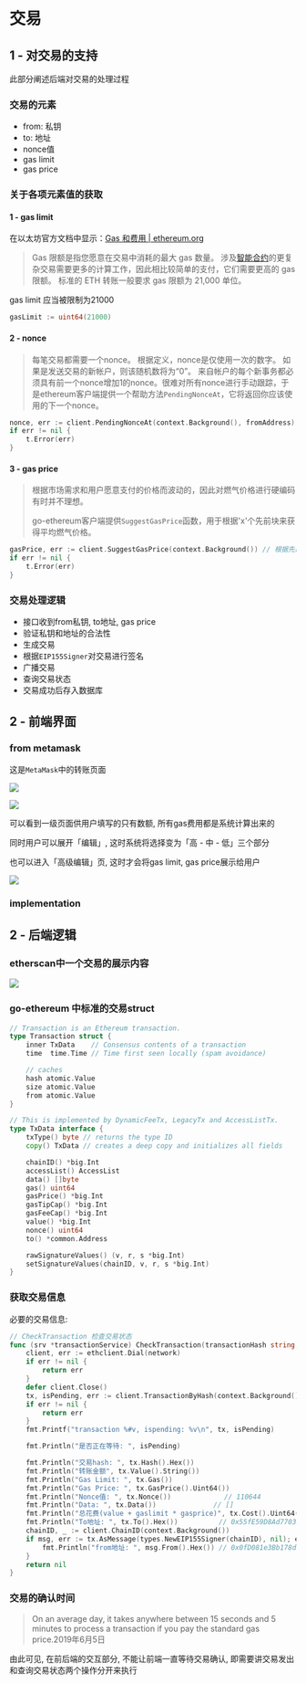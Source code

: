 # 交易

## 1 - 对交易的支持

此部分阐述后端对交易的处理过程

### 交易的元素

- from: 私钥
- to: 地址
- nonce值
- gas limit
- gas price

### 关于各项元素值的获取

#### 1 - gas limit

在以太坊官方文档中显示：[Gas 和费用 | ethereum.org](https://ethereum.org/zh/developers/docs/gas/)

> Gas 限额是指您愿意在交易中消耗的最大 gas 数量。 涉及[智能合约](https://ethereum.org/zh/developers/docs/smart-contracts/)的更复杂交易需要更多的计算工作，因此相比较简单的支付，它们需要更高的 gas 限额。 标准的 ETH 转账一般要求 gas 限额为 21,000 单位。

gas limit 应当被限制为21000

```go
gasLimit := uint64(21000)
```

#### 2 - nonce

> 每笔交易都需要一个nonce。 根据定义，nonce是仅使用一次的数字。 如果是发送交易的新帐户，则该随机数将为“0”。 来自帐户的每个新事务都必须具有前一个nonce增加1的nonce。很难对所有nonce进行手动跟踪，于是ethereum客户端提供一个帮助方法`PendingNonceAt`，它将返回你应该使用的下一个nonce。

```go
nonce, err := client.PendingNonceAt(context.Background(), fromAddress)
if err != nil {
    t.Error(err)
}
```

#### 3 - gas price

> 根据市场需求和用户愿意支付的价格而波动的，因此对燃气价格进行硬编码有时并不理想。
>
> go-ethereum客户端提供`SuggestGasPrice`函数，用于根据'x'个先前块来获得平均燃气价格。

```go
gasPrice, err := client.SuggestGasPrice(context.Background()) // 根据先前区块获取建议的gas值
if err != nil {
    t.Error(err)
}
```

### 交易处理逻辑

- 接口收到from私钥, to地址, gas price
- 验证私钥和地址的合法性
- 生成交易
- 根据`EIP155Signer`对交易进行签名
- 广播交易
- 查询交易状态
- 交易成功后存入数据库

## 2 - 前端界面

### from metamask

这是`MetaMask`中的转账页面

![](https://youpai.roccoshi.top/img/202203171615542.png)

![](https://youpai.roccoshi.top/img/202203171614227.png)

可以看到一级页面供用户填写的只有数额, 所有gas费用都是系统计算出来的

同时用户可以展开「编辑」, 这时系统将选择变为「高 - 中 - 低」三个部分

也可以进入「高级编辑」页, 这时才会将gas limit, gas price展示给用户

![](https://youpai.roccoshi.top/img/202203171618115.png)

### implementation

## 2 - 后端逻辑

### etherscan中一个交易的展示内容

![](https://youpai.roccoshi.top/img/202203180129344.png)

### go-ethereum 中标准的交易struct

```go
// Transaction is an Ethereum transaction.
type Transaction struct {
	inner TxData    // Consensus contents of a transaction
	time  time.Time // Time first seen locally (spam avoidance)

	// caches
	hash atomic.Value
	size atomic.Value
	from atomic.Value
}

// This is implemented by DynamicFeeTx, LegacyTx and AccessListTx.
type TxData interface {
	txType() byte // returns the type ID
	copy() TxData // creates a deep copy and initializes all fields

	chainID() *big.Int
	accessList() AccessList
	data() []byte
	gas() uint64
	gasPrice() *big.Int
	gasTipCap() *big.Int
	gasFeeCap() *big.Int
	value() *big.Int
	nonce() uint64
	to() *common.Address

	rawSignatureValues() (v, r, s *big.Int)
	setSignatureValues(chainID, v, r, s *big.Int)
}
```

### 获取交易信息

必要的交易信息: 

```go
// CheckTransaction 检查交易状态
func (srv *transactionService) CheckTransaction(transactionHash string, network string) error {
	client, err := ethclient.Dial(network)
	if err != nil {
		return err
	}
	defer client.Close()
	tx, isPending, err := client.TransactionByHash(context.Background(), common.HexToHash(transactionHash))
	if err != nil {
		return err
	}
	fmt.Printf("transaction %#v, ispending: %v\n", tx, isPending)

	fmt.Println("是否正在等待: ", isPending)

	fmt.Println("交易hash: ", tx.Hash().Hex())
	fmt.Println("转账金额", tx.Value().String())
	fmt.Println("Gas Limit: ", tx.Gas())
	fmt.Println("Gas Price: ", tx.GasPrice().Uint64())
	fmt.Println("Nonce值: ", tx.Nonce())             // 110644
	fmt.Println("Data: ", tx.Data())              // []
	fmt.Println("总花费(value + gaslimit * gasprice)", tx.Cost().Uint64())     // gas price  + value
	fmt.Println("To地址: ", tx.To().Hex())          // 0x55fE59D8Ad77035154dDd0AD0388D09Dd4047A8e
	chainID, _ := client.ChainID(context.Background())
	if msg, err := tx.AsMessage(types.NewEIP155Signer(chainID), nil); err == nil {
		fmt.Println("from地址: ", msg.From().Hex()) // 0x0fD081e3Bb178dc45c0cb23202069ddA57064258
	}
	return nil
}
```

### 交易的确认时间

> On an average day, it takes anywhere between 15 seconds and 5 minutes to process a transaction if you pay the standard gas price.2019年6月5日

由此可见, 在前后端的交互部分, 不能让前端一直等待交易确认, 即需要讲交易发出和查询交易状态两个操作分开来执行


